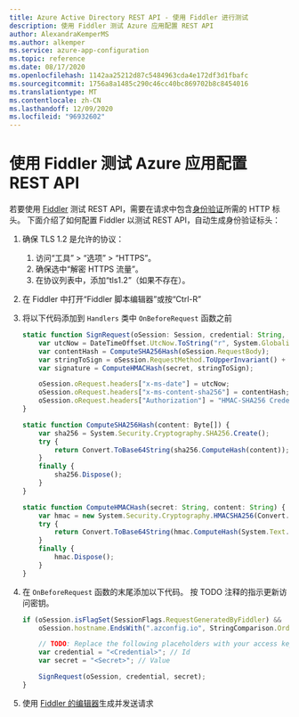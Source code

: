 ```yaml
---
title: Azure Active Directory REST API - 使用 Fiddler 进行测试
description: 使用 Fiddler 测试 Azure 应用配置 REST API
author: AlexandraKemperMS
ms.author: alkemper
ms.service: azure-app-configuration
ms.topic: reference
ms.date: 08/17/2020
ms.openlocfilehash: 1142aa25212d87c5484963cda4e172df3d1fbafc
ms.sourcegitcommit: 1756a8a1485c290c46cc40bc869702b8c8454016
ms.translationtype: MT
ms.contentlocale: zh-CN
ms.lasthandoff: 12/09/2020
ms.locfileid: "96932602"
---
```

# <a name="test-the-azure-app-configuration-rest-api-using-fiddler"></a>使用 Fiddler 测试 Azure 应用配置 REST API

若要使用 [Fiddler](https://www.telerik.com/fiddler) 测试 REST API，需要在请求中包含[身份验证](./rest-api-authentication-hmac.md)所需的 HTTP 标头。 下面介绍了如何配置 Fiddler 以测试 REST API，自动生成身份验证标头：

1. 确保 TLS 1.2 是允许的协议：
    1. 访问“工具” > “选项” > “HTTPS”。
    1. 确保选中“解密 HTTPS 流量”。
    1. 在协议列表中，添加“tls1.2”（如果不存在）。
1. 在 Fiddler 中打开“Fiddler 脚本编辑器”或按“Ctrl-R”
1. 将以下代码添加到 `Handlers` 类中 `OnBeforeRequest` 函数之前

    ```js
    static function SignRequest(oSession: Session, credential: String, secret: String) {
        var utcNow = DateTimeOffset.UtcNow.ToString("r", System.Globalization.DateTimeFormatInfo.InvariantInfo);
        var contentHash = ComputeSHA256Hash(oSession.RequestBody);
        var stringToSign = oSession.RequestMethod.ToUpperInvariant() + "\n" + oSession.PathAndQuery + "\n" + utcNow +";" + oSession.hostname + ";" + contentHash;
        var signature = ComputeHMACHash(secret, stringToSign);

        oSession.oRequest.headers["x-ms-date"] = utcNow;
        oSession.oRequest.headers["x-ms-content-sha256"] = contentHash;
        oSession.oRequest.headers["Authorization"] = "HMAC-SHA256 Credential=" + credential + "&SignedHeaders=x-ms-date;host;x-ms-content-sha256&Signature=" + signature;
    }

    static function ComputeSHA256Hash(content: Byte[]) {
        var sha256 = System.Security.Cryptography.SHA256.Create();
        try {
            return Convert.ToBase64String(sha256.ComputeHash(content));
        }
        finally {
            sha256.Dispose();
        }
    }

    static function ComputeHMACHash(secret: String, content: String) {
        var hmac = new System.Security.Cryptography.HMACSHA256(Convert.FromBase64String(secret));
        try {
            return Convert.ToBase64String(hmac.ComputeHash(System.Text.Encoding.ASCII.GetBytes(content)));
        }
        finally {
            hmac.Dispose();
        }
    }
    ```

1. 在 `OnBeforeRequest` 函数的末尾添加以下代码。 按 TODO 注释的指示更新访问密钥。

    ```js
    if (oSession.isFlagSet(SessionFlags.RequestGeneratedByFiddler) &&
        oSession.hostname.EndsWith(".azconfig.io", StringComparison.OrdinalIgnoreCase)) {

        // TODO: Replace the following placeholders with your access key
        var credential = "<Credential>"; // Id
        var secret = "<Secret>"; // Value

        SignRequest(oSession, credential, secret);
    }
    ```
1. 使用 [Fiddler 的编辑器](https://docs.telerik.com/fiddler/Generate-Traffic/Tasks/CreateNewRequest)生成并发送请求
